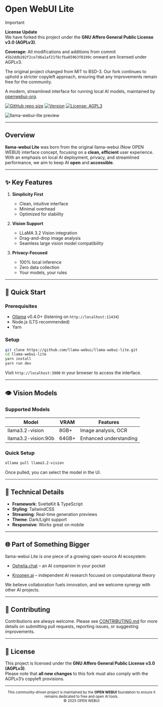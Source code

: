# Open WebUI Lite

> [!IMPORTANT]  
> **License Update**  
> We have forked this project under the **GNU Affero General Public License v3.0 (AGPLv3)**.
>
> **Coverage:** All modifications and additions from commit `45b2ddb202f2ce7d6a1af21f8cfba05963f8199c` onward are licensed under AGPLv3.
>
> The original project changed from MIT to BSD-3. Our fork continues to uphold a stricter copyleft approach, ensuring that any improvements remain free for the community.

A modern, streamlined interface for running local AI models, maintained by [openwebui-org](https://github.com/openwebui-org).

[![GitHub repo size](https://img.shields.io/github/repo-size/openwebui-org/ollama-webui-lite)](https://github.com/openwebui-org/ollama-webui-lite)
[![Version](https://img.shields.io/github/package-json/v/openwebui-org/ollama-webui-lite)](https://github.com/openwebui-org/ollama-webui-lite/releases)
[![License: AGPL3](https://img.shields.io/badge/License-AGPLv3-blue.svg)](https://www.gnu.org/licenses/agpl-3.0)

![llama-webui-lite preview](https://openwebui.org/demo.png)

---

## Overview

**llama-webui Lite** was born from the original llama-webui (Now OPEN WEBUI) interface concept, focusing on a **clean, efficient** user experience. With an emphasis on local AI deployment, privacy, and streamlined performance, we aim to keep AI **open** and **accessible**.

---

## ✨ Key Features

1. **Simplicity First**

   - Clean, intuitive interface
   - Minimal overhead
   - Optimized for stability

2. **Vision Support**

   - LLaMA 3.2 Vision integration
   - Drag-and-drop image analysis
   - Seamless large vision model compatibility

3. **Privacy-Focused**
   - 100% local inference
   - Zero data collection
   - Your models, your rules

---

## 🚀 Quick Start

### Prerequisites

- [Ollama](https://ollama.ai/) v0.4.0+ (listening on `http://localhost:11434`)
- Node.js (LTS recommended)
- Yarn

### Setup

```bash
git clone https://github.com/llama-webui/llama-webui-lite.git
cd llama-webui-lite
yarn install
yarn run dev
```

Visit `http://localhost:3000` in your browser to access the interface.

---

## 👁️ Vision Models

### Supported Models

| Model               | VRAM  | Features               |
| ------------------- | ----- | ---------------------- |
| llama3.2-vision     | 8GB+  | Image analysis, OCR    |
| llama3.2-vision:90b | 64GB+ | Enhanced understanding |

### Quick Setup

```bash
ollama pull llama3.2-vision
```

Once pulled, you can select the model in the UI.

---

## 🔧 Technical Details

- **Framework**: SvelteKit & TypeScript
- **Styling**: TailwindCSS
- **Streaming**: Real-time generation previews
- **Theme**: Dark/Light support
- **Responsive**: Works great on mobile

---

## 🌐 Part of Something Bigger

llama-webui Lite is one piece of a growing open-source AI ecosystem:

- [Ophelia.chat](https://ophelia.chat) – an AI companion in your pocket

- [Kroonen.ai](https://kroonen.ai) – independent AI research focused on computational theory

We believe collaboration fuels innovation, and we welcome synergy with other AI projects.

---

## 🤝 Contributing

Contributions are always welcome. Please see [CONTRIBUTING.md](CONTRIBUTING.md) for more details on submitting pull requests, reporting issues, or suggesting improvements.

---

## 📖 License

This project is licensed under the **GNU Affero General Public License v3.0 (AGPLv3)**.  
Please note that **all new changes** to this fork must also comply with the AGPLv3’s copyleft provisions.

---

<div align="center">
  <sub>
    This community-driven project is maintained by the <strong>OPEN WEBUI</strong> foundation to ensure it remains dedicated to free and open AI tools.<br/>
    &copy; 2025 OPEN WEBUI
  </sub>
</div>

